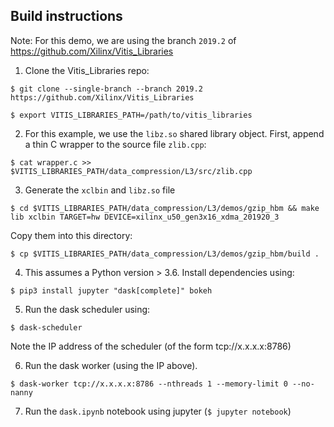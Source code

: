 ## Build instructions
Note: For this demo, we are using the branch `2019.2` of https://github.com/Xilinx/Vitis_Libraries

1. Clone the Vitis_Libraries repo:

```$ git clone --single-branch --branch 2019.2 https://github.com/Xilinx/Vitis_Libraries``` 

```$ export VITIS_LIBRARIES_PATH=/path/to/vitis_libraries```

2. For this example, we use the `libz.so` shared library object. First, append a thin C wrapper to the source file `zlib.cpp`:

```$ cat wrapper.c >> $VITIS_LIBRARIES_PATH/data_compression/L3/src/zlib.cpp```

3. Generate the `xclbin` and `libz.so` file

```$ cd $VITIS_LIBRARIES_PATH/data_compression/L3/demos/gzip_hbm && make lib xclbin TARGET=hw DEVICE=xilinx_u50_gen3x16_xdma_201920_3```

Copy them into this directory:

```$ cp $VITIS_LIBRARIES_PATH/data_compression/L3/demos/gzip_hbm/build .```

4. This assumes a Python version > 3.6. Install dependencies using:

```$ pip3 install jupyter "dask[complete]" bokeh```

5. Run the dask scheduler using:

```$ dask-scheduler```

Note the IP address of the scheduler (of the form tcp://x.x.x.x:8786)

6. Run the dask worker (using the IP above).

```$ dask-worker tcp://x.x.x.x:8786 --nthreads 1 --memory-limit 0 --no-nanny```

7. Run the `dask.ipynb` notebook using jupyter (```$ jupyter notebook```)